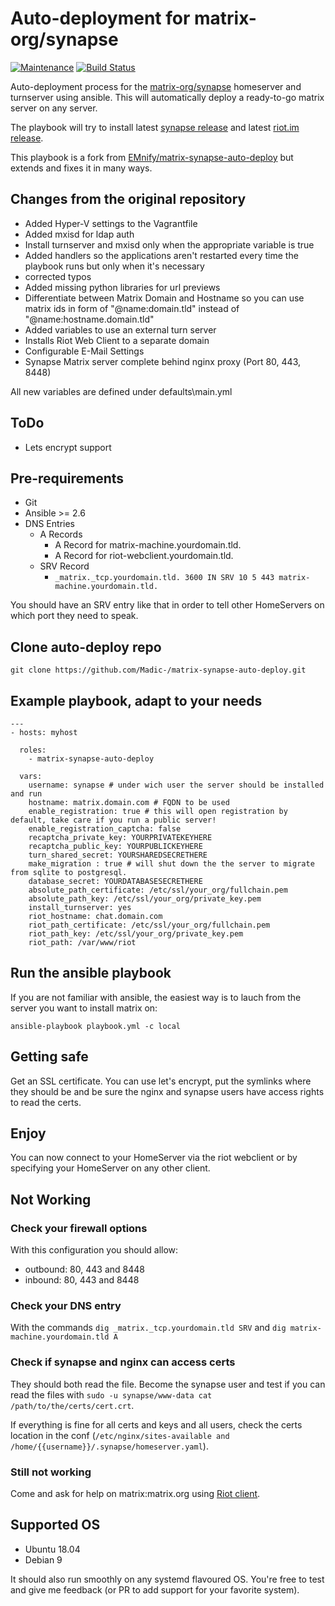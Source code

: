 # Auto-deployment for matrix-org/synapse

[![Maintenance](https://img.shields.io/maintenance/yes/2019.svg)](https://github.com/Madic-/matrix-synapse-auto-deploy) [![Build Status](https://travis-ci.org/Madic-/matrix-synapse-auto-deploy.svg?branch=master)](https://travis-ci.org/Madic-/matrix-synapse-auto-deploy)

Auto-deployment process for the [matrix-org/synapse](https://github.com/matrix-org/synapse) homeserver and turnserver using  ansible. This will automatically deploy a ready-to-go matrix server on any server.

The playbook will try to install latest [synapse release](https://github.com/matrix-org/synapse/releases)
and latest [riot.im release](https://github.com/vector-im/riot-web/releases).

This playbook is a fork from [EMnify/matrix-synapse-auto-deploy](https://github.com/EMnify/matrix-synapse-auto-deploy) but extends and fixes it in many ways.

## Changes from the original repository

- Added Hyper-V settings to the Vagrantfile
- Added mxisd for ldap auth
- Install turnserver and mxisd only when the appropriate variable is true
- Added handlers so the applications aren't restarted every time the playbook runs but only when it's necessary
- corrected typos
- Added missing python libraries for url previews
- Differentiate between Matrix Domain and Hostname so you can use matrix ids in form of "@name:domain.tld" instead of "@name:hostname.domain.tld"
- Added variables to use an external turn server
- Installs Riot Web Client to a separate domain
- Configurable E-Mail Settings
- Synapse Matrix server complete behind nginx proxy (Port 80, 443, 8448)

All new variables are defined under defaults\main.yml

## ToDo

- Lets encrypt support

## Pre-requirements

- Git
- Ansible >= 2.6
- DNS Entries
  - A Records
    - A Record for matrix-machine.yourdomain.tld.
    - A Record for riot-webclient.yourdomain.tld.
  - SRV Record
    - `_matrix._tcp.yourdomain.tld. 3600 IN SRV 10 5 443 matrix-machine.yourdomain.tld.`

You should have an SRV entry like that in order to tell other HomeServers on which port they need to speak.

## Clone auto-deploy repo

    git clone https://github.com/Madic-/matrix-synapse-auto-deploy.git

## Example playbook, adapt to your needs

    ---
    - hosts: myhost

      roles:
        - matrix-synapse-auto-deploy

      vars:
        username: synapse # under wich user the server should be installed and run
        hostname: matrix.domain.com # FQDN to be used
        enable_registration: true # this will open registration by default, take care if you run a public server!
        enable_registration_captcha: false
        recaptcha_private_key: YOURPRIVATEKEYHERE
        recaptcha_public_key: YOURPUBLICKEYHERE
        turn_shared_secret: YOURSHAREDSECRETHERE
        make_migration : true # will shut down the the server to migrate from sqlite to postgresql.
        database_secret: YOURDATABASESECRETHERE
        absolute_path_certificate: /etc/ssl/your_org/fullchain.pem
        absolute_path_key: /etc/ssl/your_org/private_key.pem
        install_turnserver: yes
        riot_hostname: chat.domain.com
        riot_path_certificate: /etc/ssl/your_org/fullchain.pem
        riot_path_key: /etc/ssl/your_org/private_key.pem
        riot_path: /var/www/riot

## Run the ansible playbook

If you are not familiar with ansible, the easiest way is to lauch from the server you want to install matrix on:

    ansible-playbook playbook.yml -c local

## Getting safe

Get an SSL certificate. You can use let's encrypt, put the symlinks where they should be and be sure the nginx and synapse users have access rights to read the certs.

## Enjoy

You can now connect to your HomeServer via the riot webclient or by specifying your HomeServer on any other client.

## Not Working

### Check your firewall options

With this configuration you should allow:

- outbound: 80, 443 and 8448
- inbound: 80, 443 and 8448

### Check your DNS entry

With the commands `dig _matrix._tcp.yourdomain.tld SRV` and `dig matrix-machine.yourdomain.tld A`

### Check if synapse and nginx can access certs

They should both read the file. Become the synapse user and test if you can read the files with `sudo -u synapse/www-data cat /path/to/the/certs/cert.crt`.

If everything is fine for all certs and keys and all users, check the certs location in the conf (`/etc/nginx/sites-available and /home/{{username}}/.synapse/homeserver.yaml`).

### Still not working

Come and ask for help on matrix:matrix.org using [Riot client](http://riot.im).

## Supported OS

- Ubuntu 18.04
- Debian 9

It should also run smoothly on any systemd flavoured OS. You're free to test and give me feedback (or PR to add support for your favorite system).
